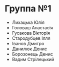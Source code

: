 Группа №1
=====================
* Лихацька Юлія
* Головаш Анастасія
* Гусакова Вікторія
* Стародубцев Ілля 
* Іванов Дмитро
* Данилюк Денис
* Борозонець Денис
* Вадим Стрілецький
